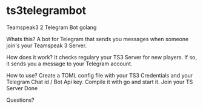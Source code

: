 # ts3telegrambot
Teamspeak3 2 Telegram Bot golang

Whats this?
A bot for Telegram that sends you messages when someone join's your Teamspeak 3 Server.

How does it work?
It checks regulary your TS3 Server for new players. If so, it sends you a message to your Telegram account.

How to use?
Create a TOML config file with your TS3 Credentials and your Telegram Chat id / Bot Api key. Compile it with go and start it. Join your TS Server
Done

Questions?

